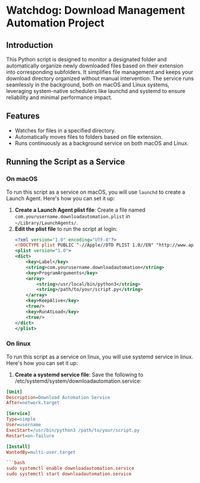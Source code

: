 # Watchdog: Download Management Automation Project

## Introduction
This Python script is designed to monitor a designated folder and automatically organize newly downloaded files based on their extension into corresponding subfolders. It simplifies file management and keeps your download directory organized without manual intervention. The service runs seamlessly in the background, both on macOS and Linux systems, leveraging system-native schedulers like launchd and systemd to ensure reliability and minimal performance impact.

## Features
- Watches for files in a specified directory.
- Automatically moves files to folders based on file extension.
- Runs continuously as a background service on both macOS and Linux.

## Running the Script as a Service

### On macOS
To run this script as a service on macOS, you will use `launchd` to create a Launch Agent. Here's how you can set it up:

1. **Create a Launch Agent plist file**: Create a file named `com.yourusername.downloadautomation.plist` in `~/Library/LaunchAgents/`.
2. **Edit the plist file** to run the script at login:
   ```xml
   <?xml version="1.0" encoding="UTF-8"?>
   <!DOCTYPE plist PUBLIC "-//Apple//DTD PLIST 1.0//EN" "http://www.apple.com/DTDs/PropertyList-1.0.dtd">
   <plist version="1.0">
   <dict>
       <key>Label</key>
       <string>com.yourusername.downloadautomation</string>
       <key>ProgramArguments</key>
       <array>
           <string>/usr/local/bin/python3</string>
           <string>/path/to/your/script.py</string>
       </array>
       <key>KeepAlive</key>
       <true/>
       <key>RunAtLoad</key>
       <true/>
   </dict>
   </plist>

### On linux
To run this script as a service on linux, you will use systemd service in linux. Here's how you can set it up:

1. **Create a systemd service file**: Save the following to /etc/systemd/system/downloadautomation.service:
 ```ini
[Unit]
Description=Download Automation Service
After=network.target

[Service]
Type=simple
User=username
ExecStart=/usr/bin/python3 /path/to/your/script.py
Restart=on-failure

[Install]
WantedBy=multi-user.target

```bash
sudo systemctl enable downloadautomation.service
sudo systemctl start downloadautomation.service

